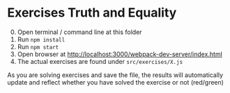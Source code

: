# Exercises Truth and Equality

0. Open terminal / command line at this folder
1. Run `npm install`
2. Run `npm start`
3. Open browser at [http://localhost:3000/webpack-dev-server/index.html](localhost:3000/webpack-dev-server/index.html)
4. The actual exercises are found under `src/exercises/X.js`

As you are solving exercises and save the file, the results will automatically update and reflect whether you have solved the exercise or not (red/green)
